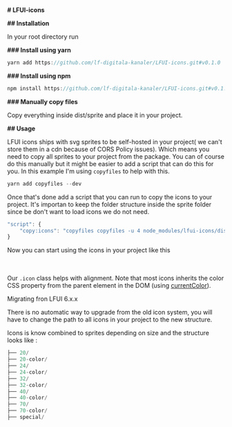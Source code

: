 **# LFUI-icons**

**## Installation**

In your root directory run

**### Install using yarn**

```jsx
yarn add https://github.com/lf-digitala-kanaler/LFUI-icons.git#v0.1.0
```

**### Install using npm**

```jsx
npm install https://github.com/lf-digitala-kanaler/LFUI-icons.git#v0.1.
```

**### Manually copy files**

Copy everything inside dist/sprite and place it in your project.

**## Usage**

LFUI icons ships with svg sprites to be self-hosted in your project( we can't store them in a cdn because of CORS Policy issues). Which means you need to copy all sprites to your project from the package. You can of course do this manually but it might be easier to add a script that can do this for you. In this example I'm using `copyfiles` to help with this.

```jsx
yarn add copyfiles --dev
```

Once that's done add a script that you can run to copy the icons to your project. It's importan to keep the folder structure inside the sprite folder since be don't want to load icons we do not need. 

```jsx
"script": { 
	"copy:icons": "copyfiles copyfiles -u 4 node_modules/lfui-icons/dist/sprite/**/* src/icons"
}
```

Now you can start using the icons in your project like this 

<svg role="presentation" class="icon" width="20" height="20"><use xlink:href="{{path-to-icon}}/sprite.svg#icon-wallet-20"></use></svg>

Our `.icon` class helps with alignment. Note that most icons inherits the color CSS property from the parent element in the DOM (using [currentColor](https://developer.mozilla.org/en-US/docs/Web/CSS/color_value#currentcolor_keyword)).

Migrating fron LFUI 6.x.x

There is no  automatic way to upgrade from the old icon system,  you will have to change the path to all icons in your project to the new structure. 

Icons is know combined to sprites depending on size and the structure looks like : 

```jsx
├── 20/
├── 20-color/
├── 24/
├── 24-color/
├── 32/
├── 32-color/
├── 40/
├── 40-color/
├── 70/
├── 70-color/
├── special/
```